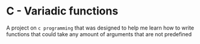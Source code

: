 # C - Variadic functions
A project on `c programming` that was designed to help me learn how to write functions that could take any amount of arguments that are not predefined
